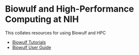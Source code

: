 # Biowulf and High-Performance Computing at NIH

This collates resources for using Biowulf and HPC
- [Biowulf Tutorials][biowulf_tutorials]
- [Biowulf User Guide][biowulf_guide]

[biowulf_tutorials]: <https://hpc.nih.gov/training/intro_biowulf/>
[biowulf_guide]: <https://hpc.nih.gov/docs/userguide.html>
